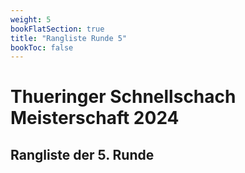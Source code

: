 ```yaml
---
weight: 5
bookFlatSection: true
title: "Rangliste Runde 5"
bookToc: false
---
```


# Thueringer Schnellschach Meisterschaft 2024

## Rangliste der 5. Runde
